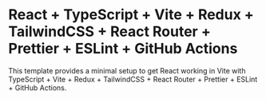 # React + TypeScript + Vite + Redux + TailwindCSS + React Router + Prettier + ESLint + GitHub Actions

This template provides a minimal setup to get React working in Vite with TypeScript + Vite + Redux + TailwindCSS + React Router + Prettier + ESLint + GitHub Actions.